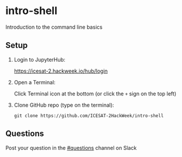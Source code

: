 # intro-shell

Introduction to the command line basics

## Setup

1. Login to JupyterHub:

    https://icesat-2.hackweek.io/hub/login

2. Open a Terminal:

    Click Terminal icon at the bottom (or click the `+` sign on the top left)

3. Clone GitHub repo (type on the terminal):

    `git clone https://github.com/ICESAT-2HackWeek/intro-shell`

## Questions

Post your question in the [#questions](https://icesat2hackweek.slack.com/archives/C014V14KA3G) channel on Slack
